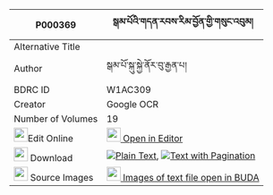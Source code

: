 |P000369|སྒམ་པོའི་གདན་རབས་རིམ་བྱོན་གྱི་གསུང་འབུམ། 
| --- | --- 
|Alternative Title |
|Author| སྒམ་པོ་སྐུ་སྐྱེ་ནོར་བུ་རྒྱན་པ།
|BDRC ID | W1AC309
|Creator | Google OCR
|Number of Volumes| 19
|<img width="25" src="https://img.icons8.com/color/25/000000/edit-property.png">Edit Online| [<img width="25" src="https://avatars.githubusercontent.com/u/45091458?s=200&v=4"> Open in Editor](http://editor.openpecha.org/P000369)
|<img width="25" src="https://img.icons8.com/fluent/48/000000/download-2.png"/>  Download | [![](https://img.icons8.com/color/20/000000/txt.png)Plain Text](https://github.com/Openpecha/P000369/releases/download/v2/gampo_i_denrab_rimjon_gyi_sung_plain_P000369.zip), [![](https://img.icons8.com/color/20/000000/txt.png)Text with Pagination](https://github.com/Openpecha/P000369/releases/download/v2/gampo_i_denrab_rimjon_gyi_sung_pages_P000369.zip)
|<img width="25" src="https://img.icons8.com/plasticine/100/000000/pictures-folder.png"/>  Source Images | [<img width="25" src="https://library.bdrc.io/icons/BUDA-small.svg"> Images of text file open in BUDA](https://library.bdrc.io/show/bdr:W1AC309)